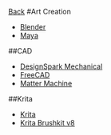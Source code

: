 [Back](art.md)
#Art Creation
  * [Blender](https://www.blender.org/)
  * [Maya](http://www.autodesk.com/products/maya/overview-dts)

##CAD
  * [DesignSpark Mechanical](http://www.rs-online.com/designspark/electronics/eng/page/mechanical)
  * [FreeCAD](http://www.freecadweb.org/)
  * [Matter Machine](http://mattermachine.com/#contact)

##Krita
  * [Krita](https://krita.org/en/)
  * [Krita Brushkit v8](http://davidrevoy.com/article319/krita-brushkit-v8-0)
